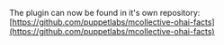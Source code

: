 The plugin can now be found in it's own repository: [https://github.com/puppetlabs/mcollective-ohai-facts](https://github.com/puppetlabs/mcollective-ohai-facts)
